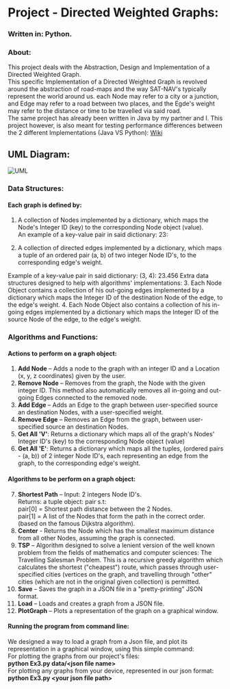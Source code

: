 ﻿# Project - Directed Weighted Graphs:
### Written in: Python.
### About:
This project deals with the Abstraction, Design and Implementation of a Directed Weighted Graph.  
This specific Implementation of a Directed Weighted Graph is revolved around the abstraction of road-maps and the way SAT-NAV's typically represent the world around us. each Node may refer to a city or a junction, and Edge may refer to a road between two places, and the Egde's weight may refer to the distance or time to be travelled via said road.  
The same project has already been written in Java by my partner and I. This project however, is also meant for testing performance differences between the 2 different Implementations (Java VS Python): [Wiki](https://github.com/shlomoPearl/OOP-Ex3/wiki)

## UML Diagram:

![UML](https://user-images.githubusercontent.com/73857923/147769542-f42b5408-17b9-457c-bf92-5c0f3256f12d.png)

  
  
  
  
### Data Structures:
#### Each graph is defined by:
1.	A collection of Nodes implemented by a dictionary, which maps the Node's Integer ID (key) to the corresponding Node object (value).  
An example of a key-value pair in said dictionary: 23: <Node Object>

2.	A collection of directed edges implemented by a dictionary, which maps a tuple of an ordered pair (a, b) of two integer Node ID's, to the corresponding edge's weight.

Example of a key-value pair in said dictionary: (3, 4): 23.456
Extra data structures designed to help with algorithms' implementations:
3.	Each Node Object contains a collection of his out-going edges implemented by a dictionary which maps the Integer ID of the destination Node of the edge, to the edge's weight.
4.	Each Node Object also contains a collection of his in-going edges implemented by a dictionary which maps the Integer ID of the source Node of the edge, to the edge's weight.
### Algorithms and Functions:
#### Actions to perform on a graph object:
1. **Add Node** –  Adds a node to the graph with an integer ID and a Location (x, y, z coordinates) given by the user.
2. **Remove Node** – Removes from the graph, the Node with the given integer ID. This method also automatically removes all in-going and out-going Edges connected to the removed node.
3. **Add Edge** – Adds an Edge to the graph between user-specified source an destination Nodes, with a user-specified weight.
4. **Remove Edge** – Removes an Edge from the graph, between user-specified source an destination Nodes.
5. **Get All 'V'**: Returns a dictionary which maps all of the graph's Nodes' Integer ID's (key) to the corresponding Node object (value)
6. **Get All 'E'**: Returns a dictionary which maps all the tuples, (ordered pairs - (a, b)) of 2 integer Node ID's, each representing an edge from the graph, to the corresponding edge's weight.
#### Algorithms to be perform on a graph object:
7. **Shortest Path** – Input: 2 integers Node ID's.  
Returns: a tuple object: pair s.t:  
pair[0] = Shortest path distance between the 2 Nodes.  
pair[1] = A list of the Nodes that form the path in the correct order.
(based on the famous Dijkstra algorithm).
8. **Center** - Returns the Node which has the smallest maximum distance from all other Nodes, assuming the graph is connected.
9. **TSP** – Algorithm designed to solve a lenient version of the well known problem from the fields of mathematics and computer sciences: The Travelling Salesman Problem. This is a recursive greedy algorithm which calculates the shortest ("cheapest") route, which passes through user-specified cities (vertices on the graph, and travelling through "other" cities (which are not in the original given collection) is permitted.
10. **Save** – Saves the graph in a JSON file in a "pretty-printing" JSON format.
11. **Load** – Loads and creates a graph from a JSON file.
12. **PlotGraph** – Plots a representation of the graph on a graphical window.   
#### Running the program from command line:
We designed a way to load a graph from a Json file, and plot its representation in a graphical window, using this simple command:  
For plotting the graphs from our project's files:  
**python Ex3.py data/\<json file name\>**  
For plotting any graphs from your device, represented in our json format:  
**python Ex3.py \<your json file path\>**
  
